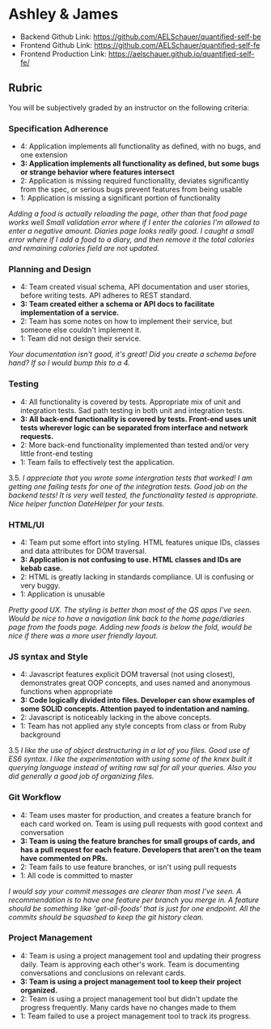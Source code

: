 # Ashley & James

* Backend Github Link: https://github.com/AELSchauer/quantified-self-be
* Frontend Github Link: https://github.com/AELSchauer/quantified-self-fe
* Frontend Production Link: https://aelschauer.github.io/quantified-self-fe/

## Rubric

You will be subjectively graded by an instructor on the following criteria:

### Specification Adherence

- 4: Application implements all functionality as defined, with no bugs, and one extension
- **3: Application implements all functionality as defined, but some bugs or strange behavior where features intersect**
- 2: Application is missing required functionality, deviates significantly from the spec, or serious bugs prevent features from being usable
- 1: Application is missing a significant portion of functionality

*Adding a food is actually reloading the page, other than that food page works well
Small validation error where if I enter the calories I'm allowed to enter a negative amount.
Diaries page looks really good.  I caught a small error where if I add a food to a diary, and then remove it the total calories and remaining calories field are not updated.*

### Planning and Design

- 4: Team created visual schema, API documentation and user stories, before writing tests. API adheres to REST standard.
- **3: Team created either a schema or API docs to facilitate implementation of a service.**
- 2: Team has some notes on how to implement their service, but someone else couldn't implement it.
- 1: Team did not design their service.

*Your documentation isn't good, it's great!  Did you create a schema before hand?  If so I would bump this to a 4.*

### Testing

- 4: All functionality is covered by tests. Appropriate mix of unit and integration tests. Sad path testing in both unit and integration tests.
- **3: All back-end functionality is covered by tests. Front-end uses unit tests wherever logic can be separated from interface and network requests.**
- 2: More back-end functionality implemented than tested and/or very little front-end testing
- 1: Team fails to effectively test the application.

3.5.  *I appreciate that you wrote some intergration tests that worked!  I am getting one failing tests for one of the integration tests.
Good job on the backend tests!  It is very well tested, the functionality tested is appropriate.  Nice helper function DateHelper for your tests.*

### HTML/UI

- 4: Team put some effort into styling. HTML features unique IDs, classes and data attributes for DOM traversal.
- **3: Application is not confusing to use. HTML classes and IDs are kebab case.**
- 2: HTML is greatly lacking in standards compliance. UI is confusing or very buggy.
- 1: Application is unusable

*Pretty good UX.  The styling is better than most of the QS apps I've seen.  Would be nice to have a navigation link
back to the home page/diaries page from the foods page.  Adding new foods is below the fold, would be nice if there
was a more user friendly layout.*

### JS syntax and Style

- 4: Javascript features explicit DOM traversal (not using closest), demonstrates great OOP concepts, and uses named and anonymous functions when appropriate
- **3: Code logically divided into files. Developer can show examples of some SOLID concepts. Attention payed to indentation and naming.**
- 2: Javascript is noticeably lacking in the above concepts.
- 1: Team has not applied any style concepts from class or from Ruby background

3.5 *I like the use of object destructuring in a lot of you files.  Good use of ES6 syntax.  I like the experimentation with using some of the knex built it querying language instead of writing raw sql for all your queries. Also you did generally a good job of organizing files.*

### Git Workflow

- 4: Team uses master for production, and creates a feature branch for each card worked on. Team is using pull requests with good context and conversation
- **3: Team is using the feature branches for small groups of cards, and has a pull request for each feature. Developers that aren't on the team have commented on PRs.**
- 2: Team fails to use feature branches, or isn't using pull requests
- 1: All code is committed to master

*I would say your commit messages are clearer than most I've seen.  A recommendation is to have one feature per branch you merge in.
A feature should be something like 'get-all-foods' that is just for one endpoint.  All the commits should be squashed to keep the git history clean.*

### Project Management

- 4: Team is using a project management tool and updating their progress daily. Team is approving each other's  work. Team is documenting conversations and conclusions on relevant cards.
- **3: Team is using a project management tool to keep their project organized.**
- 2: Team is using a project management tool but didn't update the progress frequently. Many cards have no changes made to them
- 1: Team failed to use a project management tool to track its progress.
